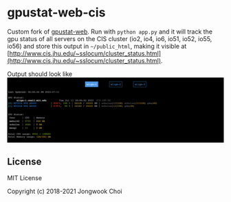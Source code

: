 gpustat-web-cis
===========

Custom fork of [gpustat-web](https://github.com/wookayin/gpustat-web). Run with `python app.py` and it will track the gpu status of all servers on the CIS cluster (io2, io4, io6, io51, io52, io55, io56) and store this output in `~/public_html`, making it visible at [http://www.cis.jhu.edu/~sslocum/cluster_status.html](http://www.cis.jhu.edu/~sslocum/cluster_status.html).

Output should look like ![output](screenshot.png)

License
-------

MIT License

Copyright (c) 2018-2021 Jongwook Choi
